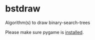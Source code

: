 # bstdraw
Algorithm(s) to draw binary-search-trees

Please make sure pygame is [installed](https://www.pygame.org/wiki/GettingStarted).
